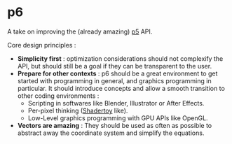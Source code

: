 # p6

A take on improving the (already amazing) [p5](https://p5js.org/) API.

Core design principles :
  - **Simplicity first** : optimization considerations should not complexify the API, but should still be a goal if they can be transparent to the user.
  - **Prepare for other contexts** : p6 should be a great environment to get started with programming in general, and graphics programming in particular. It should introduce concepts and allow a smooth transition to other coding environments :
    - Scripting in softwares like Blender, Illustrator or After Effects.
    - Per-pixel thinking ([Shadertoy](https://www.shadertoy.com/) like).
    - Low-Level graphics programming with GPU APIs like OpenGL.
  - **Vectors are amazing** : They should be used as often as possible to abstract away the coordinate system and simplify the equations.
